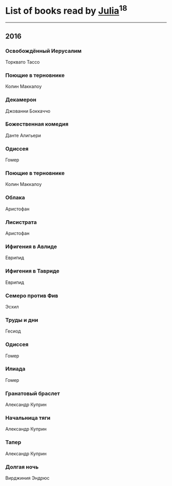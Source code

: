 # List of books read by [Julia](http://vk.com/id55688208)<sup>18</sup>
---

## 2016

### Освобождённый Иерусалим
Торквато Тассо


### Поющие в терновнике
Колин Маккалоу


### Декамерон
Джованни Боккаччо


### Божественная комедия
Данте Алигьери


### Одиссея
Гомер


### Поющие в терновнике
Колин Маккалоу


### Облака
Аристофан


### Лисистрата
Аристофан


### Ифигения в Авлиде
Еврипид


### Ифигения в Тавриде
Еврипид


### Семеро против Фив
Эсхил


### Труды и дни
Гесиод


### Одиссея
Гомер


### Илиада
Гомер


### Гранатовый браслет
Александр Куприн


### Начальница тяги
Александр Куприн


### Тапер
Александр Куприн


### Долгая ночь
Вирджиния Эндрюс



